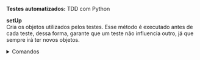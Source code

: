 **Testes automatizados:** TDD com Python

**setUp** <br>
Cria os objetos utilizados pelos testes. Esse método é executado antes de cada teste, dessa forma, garante que um teste não influencia outro, já que sempre irá ter novos objetos.

<details>
    <summary>Comandos</summary>
    <br>
    Rodar o comando em cima da Classe para iniciar um teste:
    <pre>Ctrl + Shift + t</pre>
    Rodar os testes pelo terminal:
    <pre>python -m unittest src/leilao/test_dominio.py</pre>
</details>
